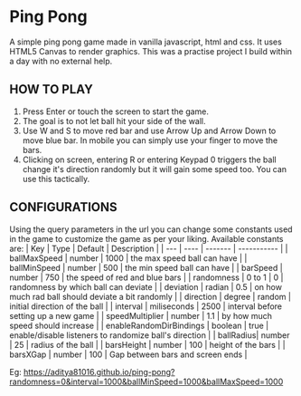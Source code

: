 # Ping Pong

A simple ping pong game made in vanilla javascript, html and css.
It uses HTML5 Canvas to render graphics.
This was a practise project I build within a day with no external help.

## HOW TO PLAY

1. Press Enter or touch the screen to start the game.
2. The goal is to not let ball hit your side of the wall.
3. Use W and S to move red bar and use Arrow Up and Arrow Down to move blue bar. In mobile you can simply use your finger to move the bars.
4. Clicking on screen, entering R or entering Keypad 0 triggers the ball change it's direction randomly but it will gain some speed too. You can use this tactically.

## CONFIGURATIONS

Using the query parameters in the url you can change some constants used in the game to customize the game as per your liking.
Available constants are:
| Key | Type | Default | Description |
| --- | ---- | ------- | ----------- |
| ballMaxSpeed | number | 1000 | the max speed ball can have |
| ballMinSpeed | number | 500 | the min speed ball can have |
| barSpeed | number | 750 | the speed of red and blue bars |
| randomness | 0 to 1 | 0 | randomness by which ball can deviate |
| deviation | radian | 0.5 | on how much rad ball should deviate a bit randomly |
| direction | degree | random | initial direction of the ball |
| interval | miliseconds | 2500 | interval before setting up a new game |
| speedMultiplier | number | 1.1 | by how much speed should increase |
| enableRandomDirBindings | boolean | true | enable/disable listeners to randomize ball's direction |
| ballRadius| number | 25 | radius of the ball |
| barsHeight | number | 100 | height of the bars |
| barsXGap | number | 100 | Gap between bars and screen ends |

Eg: https://aditya81016.github.io/ping-pong?randomness=0&interval=1000&ballMinSpeed=1000&ballMaxSpeed=1000
